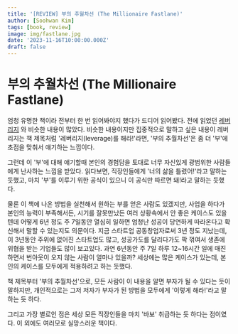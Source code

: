 ```yaml
---
title: '[REVIEW] 부의 추월차선 (The Millionaire Fastlane)'
author: [Soohwan Kim]
tags: [book, review]
image: img/fastlane.jpg
date: '2023-11-16T10:00:00.000Z'
draft: false
---
```


# 부의 추월차선 (The Millionaire Fastlane)
  
엄청 유명한 책이라 전부터 한 번 읽어봐야지 했다가 드디어 읽어봤다. 전에 읽었던 [레버리지](https://sooftware.io/leverage/) 와 비슷한 내용이 많았다. 비슷한 내용이지만 집중적으로 말하고 싶은 내용이 레버리지는 책 제목처럼 '레버리지(leverage)를 해라!'라면, '부의 추월차선'은 좀 더 '부'에 초점을 맞춰서 얘기하는 느낌이다.  
  
그런데 이 '부'에 대해 얘기할때 본인의 경험담을 토대로 너무 자신있게 광범위한 사람들에게 난사하는 느낌을 받았다. 읽다보면, 직장인들에게 '너의 삶을 틀렸어!'라고 말하는 듯했고, 마치 '부'를 이루기 위한 공식이 있으니 이 공식만 따르면 돼!라고 말하는 듯했다.  

물론 이 책에 나온 방법을 실천해서 원하는 부를 얻은 사람도 있겠지만, 사업을 하다가 본인의 능력이 부족해서든, 시기를 잘못만났든 여러 상황속에서 안 좋은 케이스도 있을텐데 어떻게 6년 정도 주 7일동안 열심히 일하면 엄청난 성공이 당연하게 따라온다고 확신해서 말할 수 있는지도 의문이다. 지금 스타트업 공동창업자로써 3년 정도 지났는데, 이 3년동안 주위에 없어진 스타트업도 많고, 성공가도를 달리다가도 팍 꺾여서 생존에 위협을 받는 기업들도 많이 보고있다. 과연 6년동안 주 7일 하루 12~16시간 일에 매진하면서 번아웃이 오지 않는 사람이 얼마나 있을까? 세상에는 많은 케이스가 있는데, 본인의 케이스를 모두에게 적용하려고 하는 듯했다.
  
책 제목부터 '부의 추월차선'으로, 모든 사람이 이 내용을 알면 부자가 될 수 있다는 듯이 말하지만, 개인적으로는 그저 저자가 부자가 된 방법을 모두에게 '이렇게 해라!'라고 말하는 듯 하다.   

그리고 가장 별로인 점은 세상 모든 직장인들을 마치 '바보' 취급하는 듯 하다는 점이였다. 이 외에도 여러모로 실망스러운 책이다.